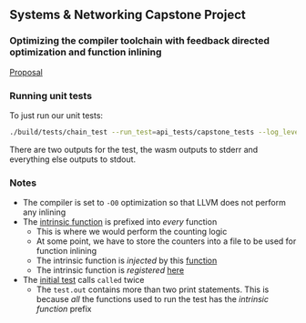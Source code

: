 ## Systems & Networking Capstone Project

### Optimizing the compiler toolchain with feedback directed optimization and function inlining
[Proposal](https://goo.gl/oWkRRd)

### Running unit tests

To just run our unit tests:

```bash
./build/tests/chain_test --run_test=api_tests/capstone_tests --log_level=all 1> test.out 2> test.wasm
```

There are two outputs for the test, the wasm outputs to stderr and everything else outputs to stdout.

### Notes

- The compiler is set to `-O0` optimization so that LLVM does not perform any inlining
- The [intrinsic function](https://github.com/vinnyoodles/eos/commit/979a05b7093f0669a91894b1d723299d05e24722#diff-129d96b6ddb77786a248cc7ddc243632R863) is prefixed into *every* function
    - This is where we would perform the counting logic
    - At some point, we have to store the counters into a file to be used for function inlining
    - The intrinsic function is *injected* by this [function](https://github.com/vinnyoodles/eos/commit/979a05b7093f0669a91894b1d723299d05e24722#diff-701db2097155a9d3392b0b0cf3478a3fR45)
    - The intrinsic function is *registered* [here](https://github.com/vinnyoodles/eos/commit/979a05b7093f0669a91894b1d723299d05e24722#diff-129d96b6ddb77786a248cc7ddc243632R1795)
- The [initial test](https://github.com/vinnyoodles/eos/commit/979a05b7093f0669a91894b1d723299d05e24722#diff-8a6c627f1a5360e842a6c28717d67ea6R10) calls `called` twice
    - The `test.out` contains more than two print statements. This is because *all* the functions used to run the
    test has the *intrinsic function* prefix
    